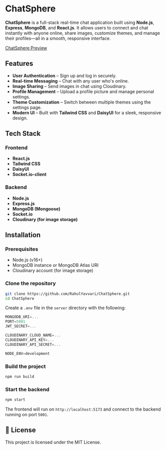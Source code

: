 
# ChatSphere 

**ChatSphere** is a full-stack real-time chat application built using **Node.js**, **Express**, **MongoDB**, and **React.js**. It allows users to connect and chat instantly with anyone online, share images, customize themes, and manage their profiles—all in a smooth, responsive interface.

[ChatSphere Preview](https://chatsphere-q9mv.onrender.com/)

## Features

* **User Authentication** – Sign up and log in securely.
* **Real-time Messaging** – Chat with any user who's online.
* **Image Sharing** – Send images in chat using Cloudinary.
* **Profile Management** – Upload a profile picture and manage personal settings.
* **Theme Customization** – Switch between multiple themes using the settings page.
* **Modern UI** – Built with **Tailwind CSS** and **DaisyUI** for a sleek, responsive design.

## Tech Stack

### Frontend

* **React.js**
* **Tailwind CSS**
* **DaisyUI**
* **Socket.io-client**

### Backend

* **Node.js**
* **Express.js**
* **MongoDB (Mongoose)**
* **Socket.io**
* **Cloudinary (for image storage)**

##  Installation

### Prerequisites

* Node.js (v16+)
* MongoDB instance or MongoDB Atlas URI
* Cloudinary account (for image storage)

### Clone the repository

```bash
git clone https://github.com/RahulYavvari/ChatSphere.git
cd ChatSphere
```

Create a `.env` file in the `server` directory with the following:

```js
MONGODB_URI=...
PORT=5001
JWT_SECRET=...

CLOUDINARY_CLOUD_NAME=...
CLOUDINARY_API_KEY=...
CLOUDINARY_API_SECRET=...

NODE_ENV=development
```

### Build the project

```bash
npm run build
```

### Start the backend

```bash
npm start
```

The frontend will run on `http://localhost:5173` and connect to the backend running on port `5001`.


## 📄 License

This project is licensed under the MIT License.
